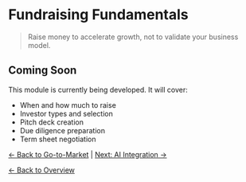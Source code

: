 # Fundraising Fundamentals

> Raise money to accelerate growth, not to validate your business model.

## Coming Soon

This module is currently being developed. It will cover:

- When and how much to raise
- Investor types and selection
- Pitch deck creation
- Due diligence preparation
- Term sheet negotiation

[← Back to Go-to-Market](./go-to-market.md) | [Next: AI Integration →](../05-modern/ai-integration.md)

[← Back to Overview](../../README.md)